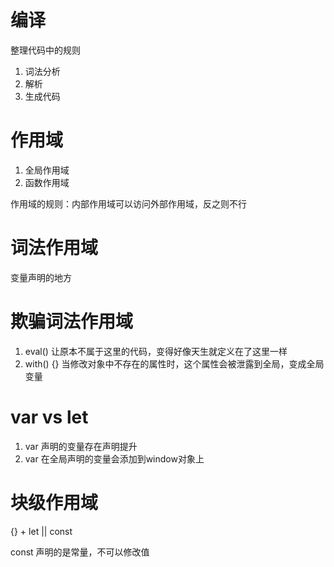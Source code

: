 # 编译
整理代码中的规则

1. 词法分析
2. 解析
3. 生成代码


# 作用域
1. 全局作用域
2. 函数作用域

作用域的规则：内部作用域可以访问外部作用域，反之则不行

# 词法作用域
变量声明的地方

# 欺骗词法作用域
1. eval()  让原本不属于这里的代码，变得好像天生就定义在了这里一样
2. with() {} 当修改对象中不存在的属性时，这个属性会被泄露到全局，变成全局变量

# var vs let
1. var 声明的变量存在声明提升
2. var 在全局声明的变量会添加到window对象上

# 块级作用域
{} + let || const


const 声明的是常量，不可以修改值
